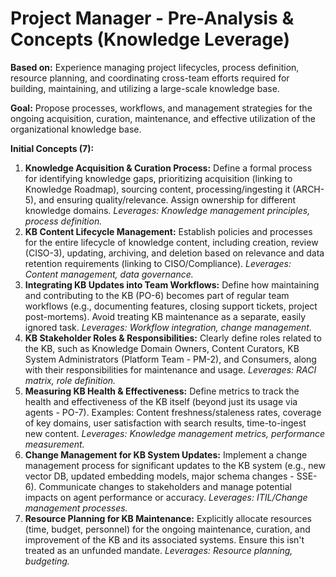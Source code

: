# Project Manager - Pre-Analysis & Concepts (Knowledge Leverage)

**Based on:** Experience managing project lifecycles, process definition, resource planning, and coordinating cross-team efforts required for building, maintaining, and utilizing a large-scale knowledge base.

**Goal:** Propose processes, workflows, and management strategies for the ongoing acquisition, curation, maintenance, and effective utilization of the organizational knowledge base.

**Initial Concepts (7):**

1.  **Knowledge Acquisition & Curation Process:** Define a formal process for identifying knowledge gaps, prioritizing acquisition (linking to Knowledge Roadmap), sourcing content, processing/ingesting it (ARCH-5), and ensuring quality/relevance. Assign ownership for different knowledge domains. *Leverages: Knowledge management principles, process definition.*
2.  **KB Content Lifecycle Management:** Establish policies and processes for the entire lifecycle of knowledge content, including creation, review (CISO-3), updating, archiving, and deletion based on relevance and data retention requirements (linking to CISO/Compliance). *Leverages: Content management, data governance.*
3.  **Integrating KB Updates into Team Workflows:** Define how maintaining and contributing to the KB (PO-6) becomes part of regular team workflows (e.g., documenting features, closing support tickets, project post-mortems). Avoid treating KB maintenance as a separate, easily ignored task. *Leverages: Workflow integration, change management.*
4.  **KB Stakeholder Roles & Responsibilities:** Clearly define roles related to the KB, such as Knowledge Domain Owners, Content Curators, KB System Administrators (Platform Team - PM-2), and Consumers, along with their responsibilities for maintenance and usage. *Leverages: RACI matrix, role definition.*
5.  **Measuring KB Health & Effectiveness:** Define metrics to track the health and effectiveness of the KB itself (beyond just its usage via agents - PO-7). Examples: Content freshness/staleness rates, coverage of key domains, user satisfaction with search results, time-to-ingest new content. *Leverages: Knowledge management metrics, performance measurement.*
6.  **Change Management for KB System Updates:** Implement a change management process for significant updates to the KB system (e.g., new vector DB, updated embedding models, major schema changes - SSE-6). Communicate changes to stakeholders and manage potential impacts on agent performance or accuracy. *Leverages: ITIL/Change management processes.*
7.  **Resource Planning for KB Maintenance:** Explicitly allocate resources (time, budget, personnel) for the ongoing maintenance, curation, and improvement of the KB and its associated systems. Ensure this isn't treated as an unfunded mandate. *Leverages: Resource planning, budgeting.* 